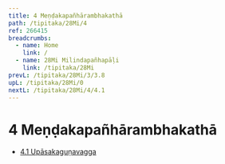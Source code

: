 ```yaml
---
title: 4 Meṇḍakapañhārambhakathā
path: /tipitaka/28Mi/4
ref: 266415
breadcrumbs:
  - name: Home
    link: /
  - name: 28Mi Milindapañhapāḷi
    link: /tipitaka/28Mi
prevL: /tipitaka/28Mi/3/3.8
upL: /tipitaka/28Mi/0
nextL: /tipitaka/28Mi/4/4.1
---
```


# 4 Meṇḍakapañhārambhakathā

* [4.1 Upāsakaguṇavagga](/tipitaka/28Mi/4/4.1)


